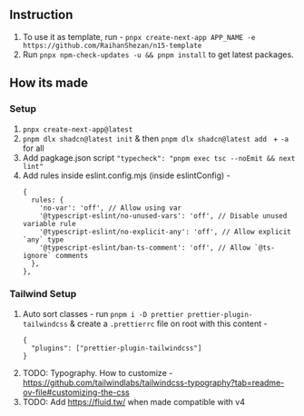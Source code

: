 ## Instruction

1. To use it as template, run - `pnpx create-next-app APP_NAME -e https://github.com/RaihanShezan/n15-template
`
1. Run `pnpx npm-check-updates -u && pnpm install` to get latest packages.

## How its made

### Setup

1. `pnpx create-next-app@latest`
1. `pnpm dlx shadcn@latest init` & then `pnpm dlx shadcn@latest add ` + `-a` for all
1. Add pagkage.json script `"typecheck": "pnpm exec tsc --noEmit && next lint"`
1. Add rules inside eslint.config.mjs (inside eslintConfig) -
   ```
   {
     rules: {
       'no-var': 'off', // Allow using var
       '@typescript-eslint/no-unused-vars': 'off', // Disable unused variable rule
       '@typescript-eslint/no-explicit-any': 'off', // Allow explicit `any` type
       '@typescript-eslint/ban-ts-comment': 'off', // Allow `@ts-ignore` comments
     },
   },
   ```

### Tailwind Setup

1. Auto sort classes - run `pnpm i -D prettier prettier-plugin-tailwindcss` & create a `.prettierrc` file on root with this content -
   ```
   {
     "plugins": ["prettier-plugin-tailwindcss"]
   }
   ```
1. TODO: Typography. How to customize - https://github.com/tailwindlabs/tailwindcss-typography?tab=readme-ov-file#customizing-the-css
1. TODO: Add https://fluid.tw/ when made compatible with v4

